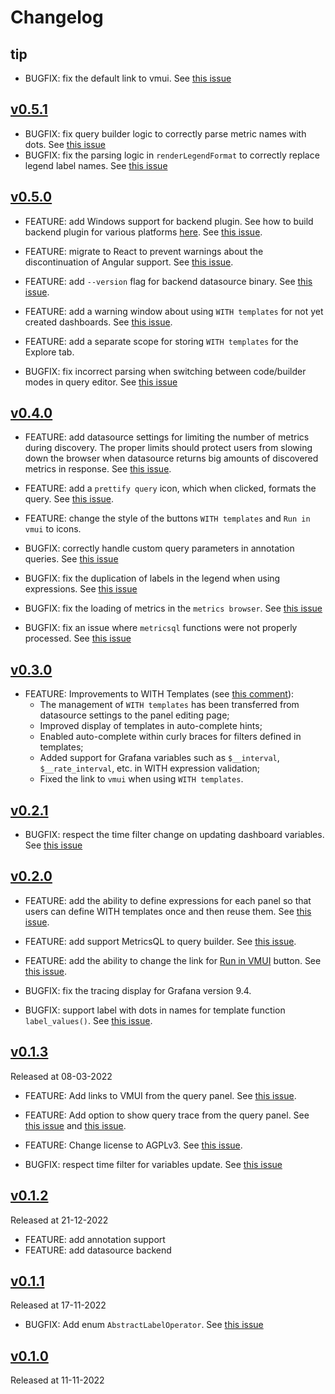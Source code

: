 # Changelog

## tip

* BUGFIX: fix the default link to vmui. See [this issue](https://github.com/VictoriaMetrics/grafana-datasource/issues/132)

## [v0.5.1](https://github.com/VictoriaMetrics/grafana-datasource/releases/tag/v0.5.1)

* BUGFIX: fix query builder logic to correctly parse metric names with dots. See [this issue](https://github.com/VictoriaMetrics/grafana-datasource/issues/128)
* BUGFIX: fix the parsing logic in `renderLegendFormat` to correctly replace legend label names. See [this issue](https://github.com/VictoriaMetrics/grafana-datasource/issues/133)

## [v0.5.0](https://github.com/VictoriaMetrics/grafana-datasource/releases/tag/v0.5.0)

* FEATURE: add Windows support for backend plugin. See how to build backend plugin for various platforms [here](https://github.com/VictoriaMetrics/grafana-datasource#3-how-to-build-backend-plugin). See [this issue](https://github.com/VictoriaMetrics/grafana-datasource/issues/67).  
* FEATURE: migrate to React to prevent warnings about the discontinuation of Angular support. See [this issue](https://github.com/VictoriaMetrics/grafana-datasource/issues/102).
* FEATURE: add `--version` flag for backend datasource binary. See [this issue](https://github.com/VictoriaMetrics/grafana-datasource/issues/68).
* FEATURE: add a warning window about using `WITH templates` for not yet created dashboards. See [this issue](https://github.com/VictoriaMetrics/grafana-datasource/issues/123).
* FEATURE: add a separate scope for storing `WITH templates` for the Explore tab.

* BUGFIX: fix incorrect parsing when switching between code/builder modes in query editor. See [this issue](https://github.com/VictoriaMetrics/grafana-datasource/issues/112)

## [v0.4.0](https://github.com/VictoriaMetrics/grafana-datasource/releases/tag/v0.4.0)

* FEATURE: add datasource settings for limiting the number of metrics during discovery. The proper limits should protect users from slowing down the browser when datasource returns big amounts of discovered metrics in response.  See [this issue](https://github.com/VictoriaMetrics/grafana-datasource/issues/82).
* FEATURE: add a `prettify query` icon, which when clicked, formats the query. See [this issue](https://github.com/VictoriaMetrics/grafana-datasource/issues/86).
* FEATURE: change the style of the buttons `WITH templates` and `Run in vmui` to icons.

* BUGFIX: correctly handle custom query parameters in annotation queries. See [this issue](https://github.com/VictoriaMetrics/grafana-datasource/issues/95)
* BUGFIX: fix the duplication of labels in the legend when using expressions. See [this issue](https://github.com/VictoriaMetrics/grafana-datasource/issues/93)
* BUGFIX: fix the loading of metrics in the `metrics browser`. See [this issue](https://github.com/VictoriaMetrics/grafana-datasource/issues/98)
* BUGFIX: fix an issue where `metricsql` functions were not properly processed. See [this issue](https://github.com/VictoriaMetrics/grafana-datasource/issues/66)

## [v0.3.0](https://github.com/VictoriaMetrics/grafana-datasource/releases/tag/v0.3.0)

* FEATURE: Improvements to WITH Templates (see [this comment](https://github.com/VictoriaMetrics/grafana-datasource/issues/35#issuecomment-1578649762)):
  - The management of `WITH templates` has been transferred from datasource settings to the panel editing page;
  - Improved display of templates in auto-complete hints;
  - Enabled auto-complete within curly braces for filters defined in templates;
  - Added support for Grafana variables such as `$__interval`, `$__rate_interval`, etc. in WITH expression validation;
  - Fixed the link to `vmui` when using `WITH templates`.

## [v0.2.1](https://github.com/VictoriaMetrics/grafana-datasource/releases/tag/v0.2.1)

* BUGFIX: respect the time filter change on updating dashboard variables. See [this issue](https://github.com/VictoriaMetrics/grafana-datasource/issues/47)

## [v0.2.0](https://github.com/VictoriaMetrics/grafana-datasource/releases/tag/v0.2.0)

* FEATURE: add the ability to define expressions for each panel so that users can define WITH templates once and then reuse them. See [this issue](https://github.com/VictoriaMetrics/grafana-datasource/issues/35).
* FEATURE: add support MetricsQL to query builder. See [this issue](https://github.com/VictoriaMetrics/grafana-datasource/issues/66).
* FEATURE: add the ability to change the link for [Run in VMUI](https://docs.victoriametrics.com/#vmui) button. See [this issue](https://github.com/VictoriaMetrics/grafana-datasource/issues/61).

* BUGFIX: fix the tracing display for Grafana version 9.4.
* BUGFIX: support label with dots in names for template function `label_values()`. See [this issue](https://github.com/VictoriaMetrics/grafana-datasource/issues/74).

## [v0.1.3](https://github.com/VictoriaMetrics/grafana-datasource/releases/tag/v0.1.3)

Released at 08-03-2022

* FEATURE: Add links to VMUI from the query panel. See [this issue](https://github.com/VictoriaMetrics/grafana-datasource/issues/34).
* FEATURE: Add option to show query trace from the query panel. See [this issue](https://github.com/VictoriaMetrics/grafana-datasource/issues/36) and [this issue](https://github.com/VictoriaMetrics/grafana-datasource/issues/53).
* FEATURE: Change license to AGPLv3. See [this issue](https://github.com/VictoriaMetrics/grafana-datasource/issues/22).

* BUGFIX: respect time filter for variables update. See [this issue](https://github.com/VictoriaMetrics/grafana-datasource/issues/47)

## [v0.1.2](https://github.com/VictoriaMetrics/grafana-datasource/releases/tag/v0.1.2)

Released at 21-12-2022

* FEATURE: add annotation support
* FEATURE: add datasource backend

## [v0.1.1](https://github.com/VictoriaMetrics/grafana-datasource/releases/tag/v0.1.1)

Released at 17-11-2022

* BUGFIX: Add enum `AbstractLabelOperator`. See [this issue](https://github.com/VictoriaMetrics/grafana-datasource/issues/14)

## [v0.1.0](https://github.com/VictoriaMetrics/grafana-datasource/releases/tag/v0.1.0)

Released at 11-11-2022
